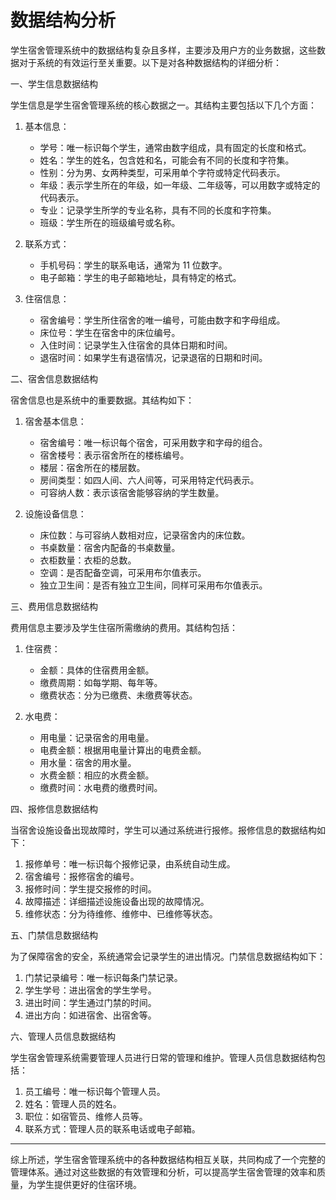 # 数据结构分析
学生宿舍管理系统中的数据结构复杂且多样，主要涉及用户方的业务数据，这些数据对于系统的有效运行至关重要。以下是对各种数据结构的详细分析：

一、学生信息数据结构

学生信息是学生宿舍管理系统的核心数据之一。其结构主要包括以下几个方面：

1. 基本信息：
    - 学号：唯一标识每个学生，通常由数字组成，具有固定的长度和格式。
    - 姓名：学生的姓名，包含姓和名，可能会有不同的长度和字符集。
    - 性别：分为男、女两种类型，可采用单个字符或特定代码表示。
    - 年级：表示学生所在的年级，如一年级、二年级等，可以用数字或特定的代码表示。
    - 专业：记录学生所学的专业名称，具有不同的长度和字符集。
    - 班级：学生所在的班级编号或名称。

2. 联系方式：
    - 手机号码：学生的联系电话，通常为 11 位数字。
    - 电子邮箱：学生的电子邮箱地址，具有特定的格式。

3. 住宿信息：
    - 宿舍编号：学生所住宿舍的唯一编号，可能由数字和字母组成。
    - 床位号：学生在宿舍中的床位编号。
    - 入住时间：记录学生入住宿舍的具体日期和时间。
    - 退宿时间：如果学生有退宿情况，记录退宿的日期和时间。

二、宿舍信息数据结构

宿舍信息也是系统中的重要数据。其结构如下：

1. 宿舍基本信息：
    - 宿舍编号：唯一标识每个宿舍，可采用数字和字母的组合。
    - 宿舍楼号：表示宿舍所在的楼栋编号。
    - 楼层：宿舍所在的楼层数。
    - 房间类型：如四人间、六人间等，可采用特定代码表示。
    - 可容纳人数：表示该宿舍能够容纳的学生数量。

2. 设施设备信息：
    - 床位数：与可容纳人数相对应，记录宿舍内的床位数。
    - 书桌数量：宿舍内配备的书桌数量。
    - 衣柜数量：衣柜的总数。
    - 空调：是否配备空调，可采用布尔值表示。
    - 独立卫生间：是否有独立卫生间，同样可采用布尔值表示。

三、费用信息数据结构

费用信息主要涉及学生住宿所需缴纳的费用。其结构包括：

1. 住宿费：
    - 金额：具体的住宿费用金额。
    - 缴费周期：如每学期、每年等。
    - 缴费状态：分为已缴费、未缴费等状态。

2. 水电费：
    - 用电量：记录宿舍的用电量。
    - 电费金额：根据用电量计算出的电费金额。
    - 用水量：宿舍的用水量。
    - 水费金额：相应的水费金额。
    - 缴费时间：水电费的缴费时间。

四、报修信息数据结构

当宿舍设施设备出现故障时，学生可以通过系统进行报修。报修信息的数据结构如下：

1. 报修单号：唯一标识每个报修记录，由系统自动生成。
2. 宿舍编号：报修宿舍的编号。
3. 报修时间：学生提交报修的时间。
4. 故障描述：详细描述设施设备出现的故障情况。
5. 维修状态：分为待维修、维修中、已维修等状态。

五、门禁信息数据结构

为了保障宿舍的安全，系统通常会记录学生的进出情况。门禁信息数据结构如下：

1. 门禁记录编号：唯一标识每条门禁记录。
2. 学生学号：进出宿舍的学生学号。
3. 进出时间：学生通过门禁的时间。
4. 进出方向：如进宿舍、出宿舍等。

六、管理人员信息数据结构

学生宿舍管理系统需要管理人员进行日常的管理和维护。管理人员信息数据结构包括：

1. 员工编号：唯一标识每个管理人员。
2. 姓名：管理人员的姓名。
3. 职位：如宿管员、维修人员等。
4. 联系方式：管理人员的联系电话或电子邮箱。

---


综上所述，学生宿舍管理系统中的各种数据结构相互关联，共同构成了一个完整的管理体系。通过对这些数据的有效管理和分析，可以提高学生宿舍管理的效率和质量，为学生提供更好的住宿环境。